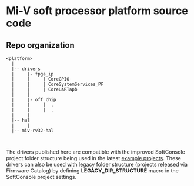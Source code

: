# Mi-V soft processor platform source code

## Repo organization

```
<platform>
  |
  |-- drivers
  |     |- fpga_ip
  |     |     | CoreGPIO
  |     |     | CoreSystemServices_PF
  |     |     | CoreUARTapb
  |     |
  |     |- off_chip
  |     |     |  .
  |     |     |  .
  |     |
  |-- hal
  |     |
  |-- miv-rv32-hal

  
```

The drivers published here are compatible with the improved SoftConsole project folder structure being used in the latest [example projects](https://github.com/Mi-V-Soft-RISC-V/miv-rv32-bare-metal-examples).
These drivers can also be used with legacy folder structure (projects released via Firmware Catalog) by defining **LEGACY_DIR_STRUCTURE** macro in the SoftConsole project settings.

